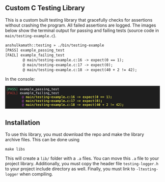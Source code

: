 ## Custom C Testing Library
This is a custom built testing library that gracefully checks for assertions without crashing the program. All failed assertions are logged. The images below show the terminal output for passing and failing tests (source code in `main/testing-example.c`).

```
anshulkamath::testing » ./bin/testing-example
[PASS] example_passing_test
[FAIL] example_failing_test
        @ main/testing-example.c:16 -> expect(0 == 1);
        @ main/testing-example.c:17 -> expect(0);
        @ main/testing-example.c:18 -> expect(40 + 2 != 42);
```

In the console:

![](./images/example-output-dark.png)

## Installation
To use this library, you must download the repo and make the library archive files. This can be done using
```
make libs
```
This will create a `lib/` folder with a `.a` files. You can move this `.a` file to your project library. Additionally, you must copy the header file `testing-logger.h` to your project include directory as well. Finally, you must link to `-ltesting-logger` when compiling.
